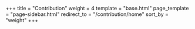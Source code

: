 +++
title = "Contribution"
weight = 4
template = "base.html"
page_template = "page-sidebar.html"
redirect_to = "/contribution/home"
sort_by = "weight"
+++
